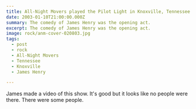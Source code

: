 ```yaml
---
title: All-Night Movers played the Pilot Light in Knoxville, Tennessee
date: 2003-01-10T21:00:00.000Z
summary: The comedy of James Henry was the opening act.
excerpt: The comedy of James Henry was the opening act.
image: rock/anm-cover-020803.jpg
tags:
  - post
  - rock
  - All-Night Movers
  - Tennessee
  - Knoxville
  - James Henry

---
```


James made a video of this show. It's good but it looks like no people were there. There were some people.